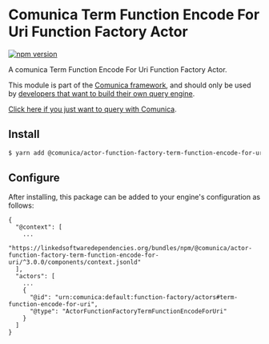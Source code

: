 # Comunica Term Function Encode For Uri Function Factory Actor

[![npm version](https://badge.fury.io/js/%40comunica%2Factor-function-factory-term-function-encode-for-uri.svg)](https://www.npmjs.com/package/@comunica/actor-function-factory-term-function-encode-for-uri)

A comunica Term Function Encode For Uri Function Factory Actor.

This module is part of the [Comunica framework](https://github.com/comunica/comunica),
and should only be used by [developers that want to build their own query engine](https://comunica.dev/docs/modify/).

[Click here if you just want to query with Comunica](https://comunica.dev/docs/query/).

## Install

```bash
$ yarn add @comunica/actor-function-factory-term-function-encode-for-uri
```

## Configure

After installing, this package can be added to your engine's configuration as follows:
```text
{
  "@context": [
    ...
    "https://linkedsoftwaredependencies.org/bundles/npm/@comunica/actor-function-factory-term-function-encode-for-uri/^3.0.0/components/context.jsonld"
  ],
  "actors": [
    ...
    {
      "@id": "urn:comunica:default:function-factory/actors#term-function-encode-for-uri",
      "@type": "ActorFunctionFactoryTermFunctionEncodeForUri"
    }
  ]
}
```
